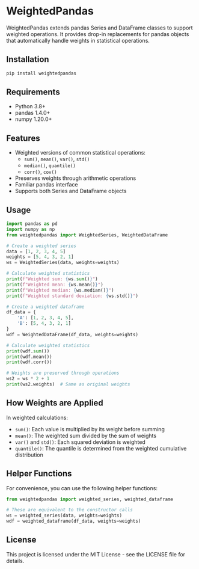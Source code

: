 # WeightedPandas

WeightedPandas extends pandas Series and DataFrame classes to support weighted operations. It provides drop-in replacements for pandas objects that automatically handle weights in statistical operations.

## Installation

```bash
pip install weightedpandas
```

## Requirements

- Python 3.8+
- pandas 1.4.0+
- numpy 1.20.0+

## Features

- Weighted versions of common statistical operations:
  - `sum()`, `mean()`, `var()`, `std()`
  - `median()`, `quantile()`
  - `corr()`, `cov()`
- Preserves weights through arithmetic operations
- Familiar pandas interface
- Supports both Series and DataFrame objects

## Usage

```python
import pandas as pd
import numpy as np
from weightedpandas import WeightedSeries, WeightedDataFrame

# Create a weighted series
data = [1, 2, 3, 4, 5]
weights = [5, 4, 3, 2, 1]
ws = WeightedSeries(data, weights=weights)

# Calculate weighted statistics
print(f"Weighted sum: {ws.sum()}")
print(f"Weighted mean: {ws.mean()}")
print(f"Weighted median: {ws.median()}")
print(f"Weighted standard deviation: {ws.std()}")

# Create a weighted dataframe
df_data = {
    'A': [1, 2, 3, 4, 5],
    'B': [5, 4, 3, 2, 1]
}
wdf = WeightedDataFrame(df_data, weights=weights)

# Calculate weighted statistics
print(wdf.sum())
print(wdf.mean())
print(wdf.corr())

# Weights are preserved through operations
ws2 = ws * 2 + 1
print(ws2.weights)  # Same as original weights
```

## How Weights are Applied

In weighted calculations:

- `sum()`: Each value is multiplied by its weight before summing
- `mean()`: The weighted sum divided by the sum of weights
- `var()` and `std()`: Each squared deviation is weighted
- `quantile()`: The quantile is determined from the weighted cumulative distribution

## Helper Functions

For convenience, you can use the following helper functions:

```python
from weightedpandas import weighted_series, weighted_dataframe

# These are equivalent to the constructor calls
ws = weighted_series(data, weights=weights)
wdf = weighted_dataframe(df_data, weights=weights)
```

## License

This project is licensed under the MIT License - see the LICENSE file for details.